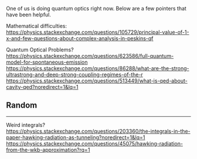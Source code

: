 One of us is doing quantum optics right now. Below are a few pointers that have been helpful.

Mathematical difficulties:  
https://physics.stackexchange.com/questions/105729/principal-value-of-1-x-and-few-questions-about-complex-analysis-in-peskins-qf

Quantum Optical Problems?  
https://physics.stackexchange.com/questions/623586/full-quantum-model-for-spontaneous-emission  
https://physics.stackexchange.com/questions/86288/what-are-the-strong-ultrastrong-and-deep-strong-coupling-regimes-of-the-r  
https://physics.stackexchange.com/questions/513449/what-is-qed-about-cavity-qed?noredirect=1&lq=1  




## Random
_________________________________________________________
Weird integrals?  
https://physics.stackexchange.com/questions/203360/the-integrals-in-the-paper-hawking-radiation-as-tunneling?noredirect=1&lq=1  
https://physics.stackexchange.com/questions/45075/hawking-radiation-from-the-wkb-approximation?rq=1

